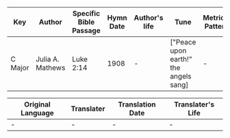 Key | Author   | Specific Bible Passage     |Hymn Date |Author's life |Tune |Metrical Pattern   |Composer/Source
-- | --------- | ---------------------------|----------|--------------|-----|-------------------|-------------  
C Major |Julia A. Mathews |Luke 2:14 |1908 |- |["Peace upon earth!" the angels sang] |- |Robert Lowry

Original Language | Translater | Translation Date   | Translater's Life  
----------------- | --------- | --------------------|-------------     
\- |- |- |-

